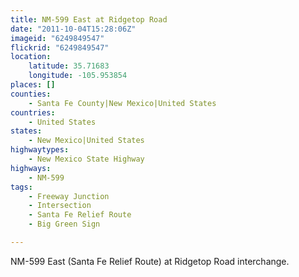 ```yaml
---
title: NM-599 East at Ridgetop Road
date: "2011-10-04T15:28:06Z"
imageid: "6249849547"
flickrid: "6249849547"
location:
    latitude: 35.71683
    longitude: -105.953854
places: []
counties:
    - Santa Fe County|New Mexico|United States
countries:
    - United States
states:
    - New Mexico|United States
highwaytypes:
    - New Mexico State Highway
highways:
    - NM-599
tags:
    - Freeway Junction
    - Intersection
    - Santa Fe Relief Route
    - Big Green Sign

---
```

NM-599 East (Santa Fe Relief Route) at Ridgetop Road interchange.